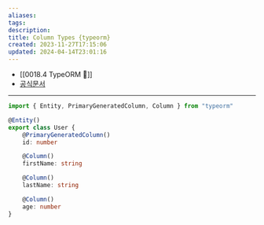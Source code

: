 ```yaml
---
aliases: 
tags: 
description:
title: Column Types {typeorm}
created: 2023-11-27T17:15:06
updated: 2024-04-14T23:01:16
---
```

- [[0018.4 TypeORM 💾]]
- [공식문서](https://typeorm.io/entities#column-types)
___

```ts
import { Entity, PrimaryGeneratedColumn, Column } from "typeorm"

@Entity()
export class User {
	@PrimaryGeneratedColumn()
	id: number

	@Column()
	firstName: string

	@Column()
	lastName: string

	@Column()
	age: number
}
```
